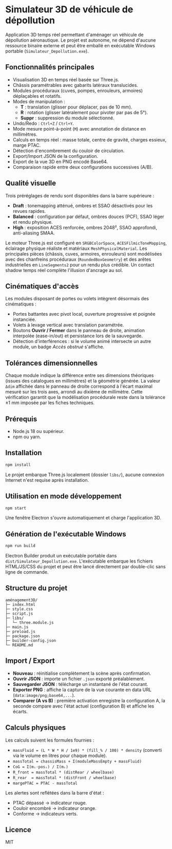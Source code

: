 # Simulateur 3D de véhicule de dépollution

Application 3D temps réel permettant d'aménager un véhicule de dépollution aéronautique. Le projet est autonome, ne dépend d'aucune ressource binaire externe et peut être emballé en exécutable Windows portable (`Simulateur_Depollution.exe`).

## Fonctionnalités principales

- Visualisation 3D en temps réel basée sur Three.js.
- Châssis paramétrables avec gabarits latéraux translucides.
- Modules procéduraux (cuves, pompes, enrouleurs, armoires) déplaçables et rotatifs.
- Modes de manipulation :
  - **T** : translation (glisser pour déplacer, pas de 10 mm).
  - **R** : rotation (glisser latéralement pour pivoter par pas de 5°).
  - **Suppr** : suppression du module sélectionné.
- Undo/Redo : `Ctrl+Z` / `Ctrl+Y`.
- Mode mesure point-à-point (`M`) avec annotation de distance en millimètres.
- Calculs en temps réel : masse totale, centre de gravité, charges essieux, marge PTAC.
- Détection d'encombrement du couloir de circulation.
- Export/Import JSON de la configuration.
- Export de la vue 3D en PNG encodé Base64.
- Comparaison rapide entre deux configurations successives (A/B).

## Qualité visuelle

Trois préréglages de rendu sont disponibles dans la barre supérieure :

- **Draft** : tonemapping atténué, ombres et SSAO désactivés pour les revues rapides.
- **Balanced** : configuration par défaut, ombres douces (PCF), SSAO léger et rendu physique.
- **High** : exposition ACES renforcée, ombres 2048², SSAO approfondi, anti-aliasing SMAA.

Le moteur Three.js est configuré en `SRGBColorSpace`, `ACESFilmicToneMapping`, éclairage physique réaliste et matériaux `MeshPhysicalMaterial`. Les principales pièces (châssis, cuves, armoires, enrouleurs) sont modélisées avec des chanfreins procéduraux (`RoundedBoxGeometry`) et des arêtes industrielles en `LineSegments2` pour un rendu plus crédible. Un contact shadow temps réel complète l'illusion d'ancrage au sol.

## Cinématiques d'accès

Les modules disposant de portes ou volets intègrent désormais des cinématiques :

- Portes battantes avec pivot local, ouverture progressive et poignée instanciée.
- Volets à levage vertical avec translation paramétrée.
- Boutons **Ouvrir / Fermer** dans le panneau de droite, animation interpolée (ease-in/out) et persistance lors de la sauvegarde.
- Détection d'interférences : si le volume animé intersecte un autre module, un badge *Accès obstrué* s'affiche.

## Tolérances dimensionnelles

Chaque module indique la différence entre ses dimensions théoriques (issues des catalogues en millimètres) et la géométrie générée. La valeur `Δdim` affichée dans le panneau de droite correspond à l'écart maximal mesuré sur les trois axes, arrondi au dixième de millimètre. Cette vérification garantit que la modélisation procédurale reste dans la tolérance ±1 mm imposée par les fiches techniques.

## Prérequis

- Node.js 18 ou supérieur.
- npm ou yarn.

## Installation

```bash
npm install
```

Le projet embarque Three.js localement (dossier `libs/`), aucune connexion Internet n'est requise après installation.

## Utilisation en mode développement

```bash
npm start
```

Une fenêtre Electron s'ouvre automatiquement et charge l'application 3D.

## Génération de l'exécutable Windows

```bash
npm run build
```

Electron Builder produit un exécutable portable dans `dist/Simulateur_Depollution.exe`. L'exécutable embarque les fichiers HTML/JS/CSS du projet et peut être lancé directement par double-clic sans ligne de commande.

## Structure du projet

```
aménagement3D/
├─ index.html
├─ style.css
├─ script.js
├─ libs/
│  └─ three.module.js
├─ main.js
├─ preload.js
├─ package.json
├─ builder-config.json
└─ README.md
```

## Import / Export

- **Nouveau** : réinitialise complètement la scène après confirmation.
- **Ouvrir JSON** : importe un fichier `.json` exporté préalablement.
- **Sauvegarder JSON** : télécharge un instantané de l'état courant.
- **Exporter PNG** : affiche la capture de la vue courante en data URL (`data:image/png;base64,...`).
- **Comparer (A vs B)** : première activation enregistre la configuration A, la seconde compare avec l'état actuel (configuration B) et affiche les écarts.

## Calculs physiques

Les calculs suivent les formules fournies :

- `massFluid = (L * W * H / 1e9) * (fill_% / 100) * density` (converti via le volume en litres pour chaque module).
- `massTotal = chassisMass + Σ(moduleMassEmpty + massFluid)`
- `CoG = Σ(mᵢ·posᵢ) / Σ(mᵢ)`
- `R_front = massTotal * (distRear / wheelbase)`
- `R_rear  = massTotal * (distFront / wheelbase)`
- `margePTAC = PTAC - massTotal`

Les alertes sont reflétées dans la barre d'état :

- PTAC dépassé → indicateur rouge.
- Couloir encombré → indicateur orange.
- Conforme → indicateurs verts.

## Licence

MIT
